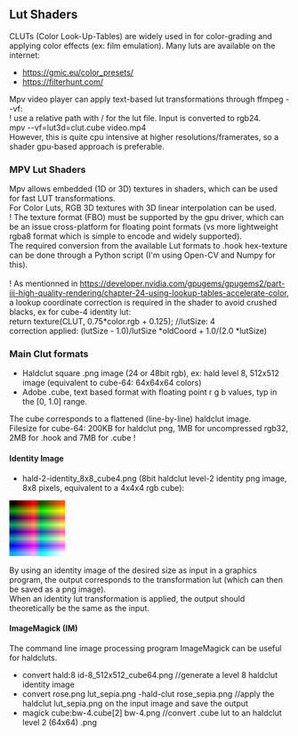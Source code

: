 ## Lut Shaders 

CLUTs (Color Look-Up-Tables) are widely used in for color-grading and applying color effects (ex: film emulation).
Many luts are available on the internet:
- https://gmic.eu/color_presets/
- https://filterhunt.com/ 

Mpv video player can apply text-based lut transformations through ffmpeg --vf:<br/>
! use a relative path with / for the lut file. Input is converted to rgb24.<br/>
mpv --vf=lut3d=clut.cube video.mp4<br/>
However, this is quite cpu intensive at higher resolutions/framerates, so a shader gpu-based approach is preferable. 

### MPV Lut Shaders
Mpv allows embedded (1D or 3D) textures in shaders, which can be used for fast LUT transformations.<br/>
For Color Luts, RGB 3D textures with 3D linear interpolation can be used.<br/>
! The texture format (FBO) must be supported by the gpu driver, which can be an issue cross-platform for floating point formats (vs more lightweight rgba8 format which is simple to encode and widely supported). <br/>
The required conversion from the available Lut formats to .hook hex-texture can be done through a Python script (I'm using Open-CV and Numpy for this). <br/>  
! As mentionned in https://developer.nvidia.com/gpugems/gpugems2/part-iii-high-quality-rendering/chapter-24-using-lookup-tables-accelerate-color, a lookup coordinate correction is required in the shader to avoid crushed blacks, ex for cube-4 identity lut:<br/>
return texture(CLUT, 0.75*color.rgb + 0.125); //lutSize: 4<br/>
correction applied: (lutSize - 1.0)/lutSize *oldCoord + 1.0/(2.0 *lutSize)

### Main Clut formats
* Haldclut square .png image (24 or 48bit rgb), ex: hald level 8, 512x512 image (equivalent to cube-64: 64x64x64 colors)
* Adobe .cube, text based format with floating point r g b values, typ in the [0, 1.0] range.

The cube corresponds to a flattened (line-by-line) haldclut image.<br/>
Filesize for cube-64: 200KB for haldclut png, 1MB for uncompressed rgb32, 2MB for .hook and 7MB for .cube !

#### Identity Image
* hald-2-identity_8x8_cube4.png (8bit haldclut level-2 identity png image, 8x8 pixels, equivalent to a 4x4x4 rgb cube):<br/>
<img src="https://github.com/butterw/bShaders/blob/master/mpv/lut/hald-2-identity_8x8_cube4.png?raw=true" width="100" height="100">

By using an identity image of the desired size as input in a graphics program, the output corresponds to the transformation lut (which can then be saved as a png image).<br/>
When an identity lut transformation is applied, the output should theoretically be the same as the input.

#### ImageMagick (IM)
The command line image processing program ImageMagick can be useful for haldcluts.<br/>
* convert hald:8 id-8_512x512_cube64.png //generate a level 8 haldclut identity image
* convert rose.png lut_sepia.png -hald-clut rose_sepia.png //apply the haldclut lut_sepia.png on the input image and save the output
* magick cube:bw-4.cube[2] bw-4.png //convert .cube lut to an haldclut level 2 (64x64) .png
